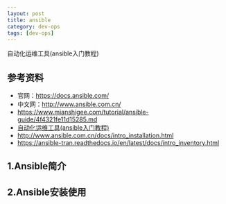 ```yaml
---
layout: post
title: ansible
category: dev-ops
tags: [dev-ops]
---
```


自动化运维工具(ansible入门教程)

## 参考资料
- 官网：https://docs.ansible.com/  
- 中文网：http://www.ansible.com.cn/  
- https://www.mianshigee.com/tutorial/ansible-guide/4f4321fe11d15285.md
- [自动化运维工具(ansible入门教程)](https://luanpeng.blog.csdn.net/article/details/86701167)  
- http://www.ansible.com.cn/docs/intro_installation.html  
- https://ansible-tran.readthedocs.io/en/latest/docs/intro_inventory.html  

## 1.Ansible简介

## 2.Ansible安装使用